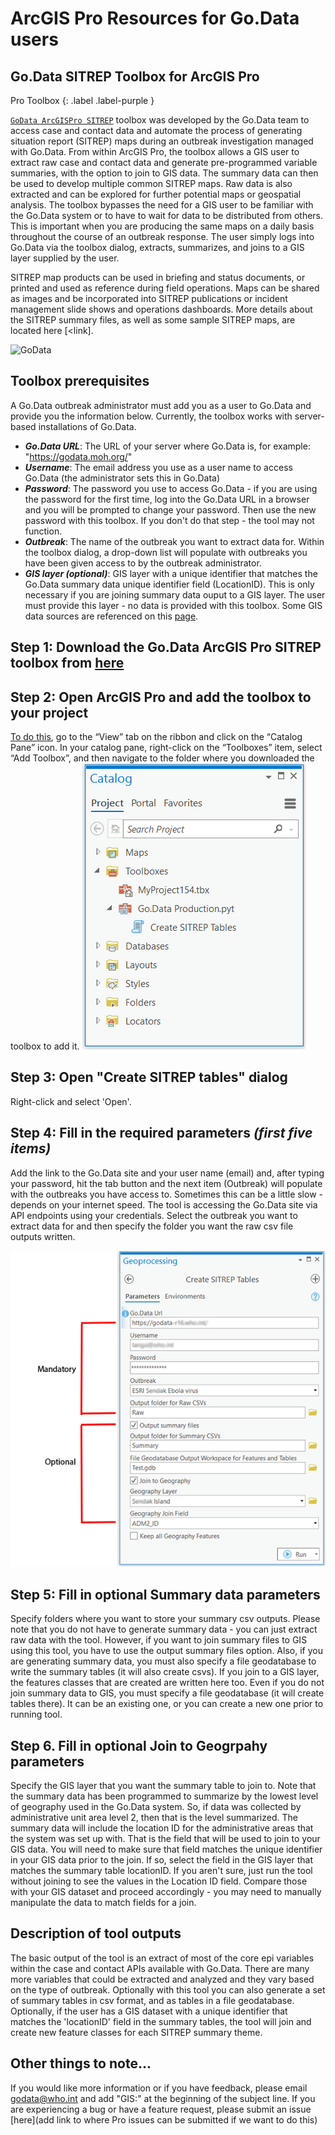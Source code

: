 # ArcGIS Pro Resources for Go.Data users

## Go.Data SITREP Toolbox for ArcGIS Pro
Pro Toolbox
{: .label .label-purple }

[`GoData ArcGISPro SITREP`](https://github.com/WorldHealthOrganization/godata-ESRI-SITREP-toolbox) toolbox was developed by the Go.Data team to access case and contact data and automate the process of generating situation report (SITREP) maps during an outbreak investigation managed with Go.Data. From within ArcGIS Pro, the toolbox allows a GIS user to extract raw case and contact data and generate pre-programmed variable summaries, with the option to join to GIS data. The summary data can then be used to develop multiple common SITREP maps. Raw data is also extracted and can be explored for further potential maps or geospatial analysis. The toolbox bypasses the need for a GIS user to be familiar with the Go.Data system or to have to wait for data to be distributed from others. This is important when you are producing the same maps on a daily basis throughout the course of an outbreak response. The user simply logs into Go.Data via the toolbox dialog, extracts, summarizes, and joins to a GIS layer supplied by the user.

SITREP map products can be used in briefing and status documents, or printed and used as reference during field operations. Maps can be shared as images and be incorporated into SITREP publications or incident management slide shows and operations dashboards. More details about the SITREP summary files, as well as some sample SITREP maps, are located here [<link].

![GoData](/images/ToolBoxAnime.gif)

## Toolbox prerequisites 
A Go.Data outbreak administrator must add you as a user to Go.Data and provide you the information below. Currently, the toolbox works with server-based installations of Go.Data. 
- ***Go.Data URL***: The URL of your server where Go.Data is, for example: "https://godata.moh.org/"
- ***Username***: The email address you use as a user name to access Go.Data (the administrator sets this in Go.Data)
- ***Password***: The password you use to access Go.Data - if you are using the password for the first time, log into the Go.Data URL in a browser and you will be prompted to change your password. Then use the new password with this toolbox. If you don't do that step - the tool may not function.
- ***Outbreak***: The name of the outbreak you want to extract data for. Within the toolbox dialog, a drop-down list will populate with outbreaks you have been given access to by the outbreak administrator.
- ***GIS layer (optional)***: GIS layer with a unique identifier that matches the Go.Data summary data unique identifier field (LocationID). This is only necessary if you are joining summary data ouput to a GIS layer. The user must provide this layer - no data is provided with this toolbox. Some GIS data sources are referenced on this [page](https://worldhealthorganization.github.io/godata/locations/#using-gis-data-as-a-source-for-your-location-data).

## Step 1: Download the Go.Data ArcGIS Pro SITREP toolbox from [here](https://github.com/WorldHealthOrganization/godata-ESRI-SITREP-toolbox)
## Step 2:  Open ArcGIS Pro and add the toolbox to your project
[To do this](https://pro.arcgis.com/en/pro-app/latest/help/projects/connect-to-a-toolbox.htm), go to the “View” tab on the ribbon and click on the “Catalog Pane” icon. In your catalog pane, right-click on the “Toolboxes” item, select “Add Toolbox”, and then navigate to the folder where you downloaded the toolbox to add it.
![GoData](/images/OpenSITREP.PNG)

## Step 3: Open "Create SITREP tables" dialog
Right-click and select 'Open'.

## Step 4: Fill in the required parameters ***(first five items)***
Add the link to the Go.Data site and your user name (email) and, after typing your password, hit the tab button and the next item (Outbreak) will populate with the outbreaks you have access to. Sometimes this can be a little slow - depends on your internet speed. The tool is accessing the Go.Data site via API endpoints using your credentials. Select the outbreak you want to extract data for and then specify the folder you want the raw csv file outputs written.

![GoData](/images/DialogCompleteFinal_75.png)
## Step 5: Fill in optional Summary data parameters
Specify folders where you want to store your summary csv outputs. Please note that you do not have to generate summary data - you can just extract raw data with the tool. However, if you want to join summary files to GIS using this tool, you have to use the output summary files option. Also, if you are generating summary data, you must also specify a file geodatabase to write the summary tables (it will also create csvs). If you join to a GIS layer, the features classes that are created are written here too. Even if you do not join summary data to GIS, you must specify a file geodatabase (it will create tables there). It can be an existing one, or you can create a new one prior to running tool.

## Step 6. Fill in optional Join to Geogrpahy parameters
Specify the GIS layer that you want the summary table to join to. Note that the summary data has been programmed to summarize by the lowest level of geography used in the Go.Data system. So, if data was collected by administrative unit area level 2, then that is the level summarized. The summary data will include the location ID for the administrative areas that the system was set up with. That is the field that will be used to join to your GIS data. You will need to make sure that field matches the unique identifier in your GIS data prior to the join. If so, select the field in the GIS layer that matches the summary table locationID. If you aren't sure, just run the tool without joining to see the values in the Location ID field. Compare those with your GIS dataset and proceed accordingly - you may need to manually manipulate the data to match fields for a join.

## Description of tool outputs
The basic output of the tool is an extract of most of the core epi variables within the case and contact APIs available with Go.Data. There are many more variables that could be extracted and analyzed and they vary based on the type of outbreak. Optionally with this tool you can also generate a set of summary tables in csv format, and as tables in a file geodatabase. Optionally, if the user has a GIS dataset with a unique identifier that matches the 'locationID' field in the summary tables, the tool will join and create new feature classes for each SITREP summary theme. 

## Other things to note...


If you would like more information or if you have feedback, please email godata@who.int and add "GIS:" at the beginning of the subject line. If you are experiencing a bug or have a feature request, please submit an issue [here](add link to where Pro issues can be submitted if we want to do this)
